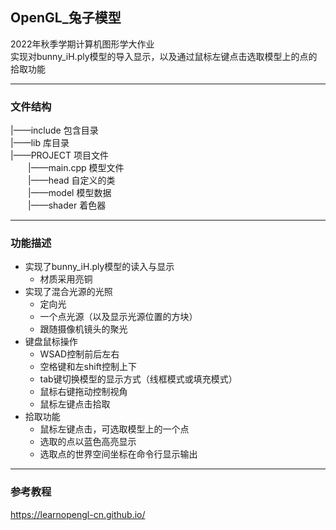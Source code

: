 ## OpenGL_兔子模型

2022年秋季学期计算机图形学大作业  
实现对bunny_iH.ply模型的导入显示，以及通过鼠标左键点击选取模型上的点的拾取功能

---

### 文件结构

|——include 包含目录  
|——lib 库目录  
|——PROJECT 项目文件  
&emsp;&emsp;|——main.cpp  模型文件  
&emsp;&emsp;|——head  自定义的类  
&emsp;&emsp;|——model  模型数据  
&emsp;&emsp;|——shader  着色器

---

### 功能描述
- 实现了bunny_iH.ply模型的读入与显示
  - 材质采用亮铜
- 实现了混合光源的光照
  - 定向光
  - 一个点光源（以及显示光源位置的方块）
  - 跟随摄像机镜头的聚光
- 键盘鼠标操作
  - WSAD控制前后左右
  - 空格键和左shift控制上下
  - tab键切换模型的显示方式（线框模式或填充模式）
  - 鼠标右键拖动控制视角
  - 鼠标左键点击拾取
- 拾取功能
  - 鼠标左键点击，可选取模型上的一个点
  - 选取的点以蓝色高亮显示
  - 选取点的世界空间坐标在命令行显示输出

---

### 参考教程
https://learnopengl-cn.github.io/